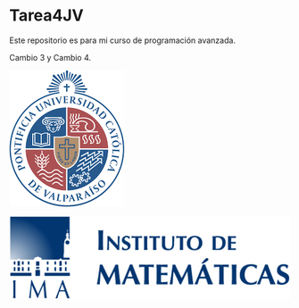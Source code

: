 # Tarea4JV
Este repositorio es para mi curso de programación avanzada. 

Cambio 3 y Cambio 4.

![My Image](imagen3.png)

![My Image](imagen4.png)
